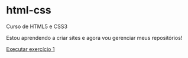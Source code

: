 # html-css
 Curso de HTML5 e CSS3

Estou aprendendo a criar sites e agora vou gerenciar meus repositórios!

<a href = "https://kennyendersen.github.io/html-css/exercicios/ex001/" target = "_blank"> Executar exercício 1 </a>